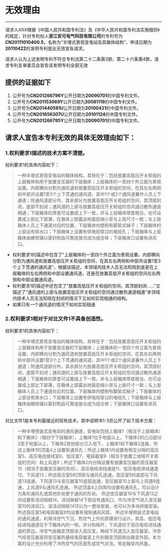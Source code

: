 # 无效理由
---
   请求人*XXX*根据《中国人民共和国专利法》及《中华人民共和国专利法实施细则》的规定，针对专利权人**浙江安可电气科技有限公司**的专利号为**CN20111010400.5**，名称为“半埋式景观变电站及其箱体结构”，申请日期为**20110422**的发明专利提出无效宣告请求。


   请求人认为上述发明专利不符合专利法第二十二条第3款、第二十六条第4款，请求专利复审委员会宣告该发明专利全部无效

## 提供的证据如下
1. 公开号为**CN201266796Y**公开日期为**20090701**的中国专利文件。
2. 公开号为**CN201153069Y**公开日期为**20081119**的中国专利文件。
3. 公开号为**CN201440581U**公开日期为**20100421**的中国专利文件。
4. 公开号为**CN201656307U**公开日期为**20101124**的中国专利文件。
5. 公开号为**CN201266795Y**公开日期为**20090701**的中国专利文件。
   
## 请求人宣告本专利无效的具体无效理由如下：
### 1.权利要求1描述的技术方案不清楚。
权利要求1的具体内容如下：
>    一种半埋式景观变电站的箱体结构，其特在于：包括放置高低压开关柜组的上层箱体和用于放置变压器的下层箱体；上层箱体的一至四个外立面为景观设置，内部横向分割为通风道和放置高低压开关柜组的空间，在其左右两侧和中部共设置1至3个上下贯通的通风道，其中1个或2个通风道兼作人员上下通道；除通风道部分外，其余部分为放置高低压开关柜组的空间，其顶部封闭，底部不封闭；通风道的上部与放置高低压开关柜组的空间通过散热通道相通；下层箱体的厚度可设置成上下一致，并与上层箱体厚度相当，也可设置成上部比下部簿，在箱体上部露出地面前缩小至与上层尺寸一致；与上层箱体人员上下通道对应的位置，下层箱体内壁制有脚架式梯子；下层箱体的上部设有排水口；下层箱体上设置有供电缆穿过的电缆孔；下层箱体与上层箱体由螺栓辅以密封制品可靠连接合成为组合体；下层箱体口设置有进风口。

* 权利要求1的描述中包含了“上层箱体的一至四个外立面为景观设置，内部横向分割为通风道和放置高低压开关柜组的空间，在其左右两侧和中部共设置1至3个上下贯通的通风道”，根据该描述，本领域内技术人员无法知晓到底是在上层箱体的左右两侧和中部设置通风道，还是在放置高低开关柜组的空间左右两侧和中部设置通风道。
* 权利要求1的描述中还包含了“放置高低压开关柜组的空间，其顶部封闭……”又描述了“通风道的上部与放置高低压开关柜组的空间通过散热通道相通”本领域内技术人员无法知晓在封闭的情况下又如何实现相通的结构。
* 如果只有一个通风道的情况下如何实现相通

### 2.权利要求1相对于对比文件1不具备创造性。
权利要求1的具体内容如下：

>    一种半埋式景观变电站的箱体结构，其特在于：包括放置高低压开关柜组的上层箱体和用于放置变压器的下层箱体；上层箱体的一至四个外立面为景观设置，内部横向分割为通风道和放置高低压开关柜组的空间，在其左右两侧和中部共设置1至3个上下贯通的通风道，其中1个或2个通风道兼作人员上下通道；除通风道部分外，其余部分为放置高低压开关柜组的空间，其顶部封闭，底部不封闭；通风道的上部与放置高低压开关柜组的空间通过散热通道相通；下层箱体的厚度可设置成上下一致，并与上层箱体厚度相当，也可设置成上部比下部簿，在箱体上部露出地面前缩小至与上层尺寸一致；与上层箱体人员上下通道对应的位置，下层箱体内壁制有脚架式梯子；下层箱体的上部设有排水口；下层箱体上设置有供电缆穿过的电缆孔；下层箱体与上层箱体由螺栓辅以密封制品可靠连接合成为组合体；下层箱体口设置有进风口。

对比文件1是本专利最接近的现有技术，其中说明书1-3页公开了如下技术方案：

>   一种半埋预装式变电站的通风通道，变电站包括上箱体1（相当于上层箱体）和下箱体2（相对于下层箱体），上箱体1位于地面以上，下箱体2的凸沿部分3高于地面以上，下箱体2其他部分沉入地下，上箱体1和下箱体2连接，所述上箱体1的顶盖4上设置有通风孔；所述上箱体1内设置有相互分隔的高压室5、高压电缆接线室6、低压室7、电容器室8（相当于放置工地呀开关柜组的空间）和上风道9；所述下箱体2内分隔设置有放置变压器的变压器室10（相当于放置变压器的空间）、高压电缆进线通道11、低压电缆进线通道12、下风道13；所述高压室5的顶部与通风孔连通，高压室5的底部与下风道13连通，下风道13与变压器室10底部连通，变压器室10上部与上风道9连通，上风道9与通风孔连通。
    所述顶盖4上四周均设置有通风孔，可以设计为条形通风孔或其他形状便于通风的形状。
    所述变压器室10与下风道13之间设置有活动隔板14，活动隔板14下部设有通风口，作为冷空气进入变压器室10的进风口。该活动隔板14可以为一整块安装，也可以为多块拼接安装。
    所述高压室5和电容器室8均设置有强制通风风扇。
    所述半埋预装式变电站的通风通道，利用冷空气下沉，热空气上升的原理进行设计，其高、低压电缆进线通道位于下箱体内的一侧，并分别隔开，下风道位于高压电缆进线通道的旁边。冷空气由箱变顶部进入高压室，再经下风道沉入变压器室，冷空气经变压器室将变压器热量经电容器室上升到箱变顶部排出箱变外部。本方案的设计充分利用了冷热空气的压差形成空气对流，带走箱变内热量。